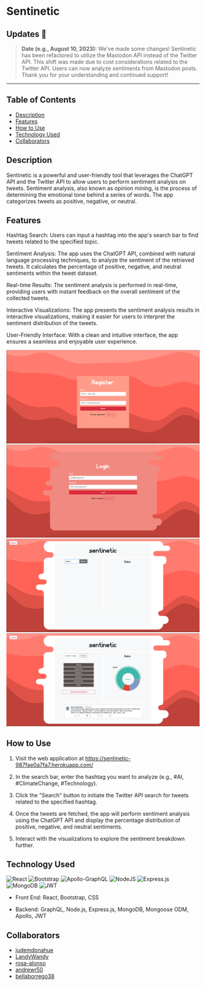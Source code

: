 # **Sentinetic**

## **Updates 📢**

> **Date (e.g., August 10, 2023):** We've made some changes! Sentinetic has been refactored to utilize the Mastodon API instead of the Twitter API. This shift was made due to cost considerations related to the Twitter API. Users can now analyze sentiments from Mastodon posts. Thank you for your understanding and continued support!

---


## **Table of Contents**

- [Description](#description)
- [Features](#features)
- [How to Use](#how-to-use)
- [Technology Used](#technology-used)
- [Collaborators](#collaborators)

## **Description**

Sentinetic is a powerful and user-friendly tool that leverages the ChatGPT API and the Twitter API to allow users to perform sentiment analysis on tweets. Sentiment analysis, also known as opinion mining, is the process of determining the emotional tone behind a series of words. The app categorizes tweets as positive, negative, or neutral.

## **Features**

Hashtag Search: Users can input a hashtag into the app's search bar to find tweets related to the specified topic.

Sentiment Analysis: The app uses the ChatGPT API, combined with natural language processing techniques, to analyze the sentiment of the retrieved tweets. It calculates the percentage of positive, negative, and neutral sentiments within the tweet dataset.

Real-time Results: The sentiment analysis is performed in real-time, providing users with instant feedback on the overall sentiment of the collected tweets.

Interactive Visualizations: The app presents the sentiment analysis results in interactive visualizations, making it easier for users to interpret the sentiment distribution of the tweets.

User-Friendly Interface: With a clean and intuitive interface, the app ensures a seamless and enjoyable user experience.

![Register](/client/public/assets/register.png)
![Login](/client/public/assets/login.png)
![Main](/client/public/assets/main.png)
![Search](/client/public/assets/search.png)


## **How to Use**

1. Visit the web application at https://sentinetic-987fae0a7fa7.herokuapp.com/

2. In the search bar, enter the hashtag you want to analyze (e.g., #AI, #ClimateChange, #Technology).

3. Click the "Search" button to initiate the Twitter API search for tweets related to the specified hashtag.

4. Once the tweets are fetched, the app will perform sentiment analysis using the ChatGPT API and display the percentage distribution of positive, negative, and neutral sentiments.

5. Interact with the visualizations to explore the sentiment breakdown further.

## **Technology Used**
![React](https://img.shields.io/badge/react-%2320232a.svg?style=for-the-badge&logo=react&logoColor=%2361DAFB)
![Bootstrap](https://img.shields.io/badge/bootstrap-%238511FA.svg?style=for-the-badge&logo=bootstrap&logoColor=white)
![Apollo-GraphQL](https://img.shields.io/badge/-ApolloGraphQL-311C87?style=for-the-badge&logo=apollo-graphql)
![NodeJS](https://img.shields.io/badge/node.js-6DA55F?style=for-the-badge&logo=node.js&logoColor=white)
![Express.js](https://img.shields.io/badge/express.js-%23404d59.svg?style=for-the-badge&logo=express&logoColor=%2361DAFB)
![MongoDB](https://img.shields.io/badge/MongoDB-%234ea94b.svg?style=for-the-badge&logo=mongodb&logoColor=white)
![JWT](https://img.shields.io/badge/JWT-black?style=for-the-badge&logo=JSON%20web%20tokens)
- Front End: React, Bootstrap, CSS

- Backend: GraphQL, Node.js, Express.js, MongoDB, Mongoose ODM, Apollo, JWT

## **Collaborators**

- [judemdonahue](https://github.com/judemdonahue)
- [LandyWandy](https://github.com/LandyWandy)
- [rosa-alonso](https://github.com/rosa-alonso)
- [andrewr50](https://github.com/andrewr50)
- [bellaborrego38](https://github.com/bellaborrego38)
